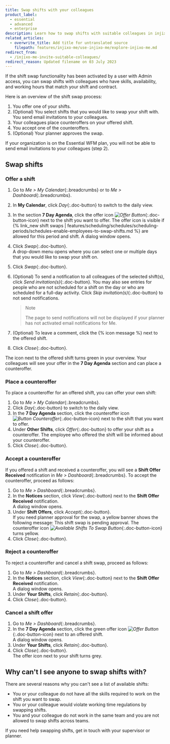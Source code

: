 ```yaml
---
title: Swap shifts with your colleagues
product_label:
  - essential
  - advanced
  - enterprise
description: Learn how to swap shifts with suitable colleagues in injixo Me.
related_articles:
  - overwrite_title: Add title for untranslated source
    filepath: features/injixo-me/use-injixo-me/explore-injixo-me.md
redirect_from:
  - /injixo-me-invite-suitable-colleagues/
redirect_reason: Updated filename on 03 July 2023
---
```


If the shift swap functionality has been activated by a user with Admin access, you can swap shifts with colleagues who have skills, availability, and working hours that match your shift and contract.

Here is an overview of the shift swap process:

1. You offer one of your shifts.
2. (Optional) You select shifts that you would like to swap your shift with. You send email invitations to your colleagues. 
3. Your colleagues place counteroffers on your offered shift.
4. You accept one of the counteroffers.
5. (Optional) Your planner approves the swap.  
   
If your organization is on the Essential WFM plan, you will not be able to send email invitations to your colleagues (step 2).

## Swap shifts
### Offer a shift

1. Go to _Me > My Calendar_{:.breadcrumbs} or to _Me > Dashboard_{:.breadcrumbs}.
2. In **My Calendar**, click _Day_{:.doc-button} to switch to the daily view.
3. In the section **7 Day Agenda**, click the offer icon _![Offer Button](/assets/img/common/injixo-me/offer.png)_{:.doc-button-icon} next to the shift you want to offer. The offer icon is visible if {% link_new shift swaps | features/scheduling/schedules/scheduling-periods/schedules-enable-employees-to-swap-shifts.md %} are allowed for this period and shift.
   A dialog window opens.
4. Click _Swap_{:.doc-button}.  
   A drop-down menu opens where you can select one or multiple days that you would like to swap your shift on.  
5. Click _Swap_{:.doc-button}.
6. (Optional) To send a notification to all colleagues of the selected shift(s), click _Send invitation(s)_{:.doc-button}. You may also see entries for people who are not scheduled for a shift on the day or who are scheduled for a full-day activity. Click _Skip invitation(s)_{:.doc-button} to not send notifications.
   
   > Note
   > 
   > The page to send notifications will not be displayed if your planner has not activated email notifications for Me.
7. (Optional) To leave a comment, click the {% icon message %} next to the offered shift.
8. Click _Close_{:.doc-button}.

The icon next to the offered shift turns green in your overview. Your colleagues will see your offer in the **7 Day Agenda** section and can place a counteroffer.

### Place a counteroffer

To place a counteroffer for an offered shift, you can offer your own shift:

1. Go to _Me > My Calendar_{:.breadcrumbs}.
2. Click _Day_{:.doc-button} to switch to the daily view.
3. In the **7 Day Agenda** section, click the counteroffer icon _![Button Counteroffer](/assets/img/common/injixo-me/counter-offer.png)_{:.doc-button-icon} next to the shift that you want to offer.
4. Under **Other Shifts**, click _Offer_{:.doc-button} to offer your shift as a counteroffer.
   The employee who offered the shift will be informed about your counteroffer.
5. Click _Close_{:.doc-button}.

### Accept a counteroffer

If you offered a shift and received a counteroffer, you will see a **Shift Offer Received** notification in _Me > Dashboard_{:.breadcrumbs}. To accept the counteroffer, proceed as follows:

1. Go to _Me > Dashboard_{:.breadcrumbs}.
2. In the **Notices** section, click _View_{:.doc-button} next to the **Shift Offer Received** notification.  
   A dialog window opens.
3. Under **Shift Offers**, click _Accept_{:.doc-button}.  
   If you need planner approval for the swap, a yellow banner shows the following message: This shift swap is pending approval. The counteroffer icon _![Available Shifts To Swap Button](/assets/img/common/injixo-me/counter-offer.png)_{:.doc-button-icon} turns yellow.
4. Click _Close_{:.doc-button}.

### Reject a counteroffer

To reject a counteroffer and cancel a shift swap, proceed as follows:

1. Go to _Me > Dashboard_{:.breadcrumbs}.
2. In the **Notices** section, click _View_{:.doc-button} next to the **Shift Offer Received** notification.  
   A dialog window opens.
3. Under **Your Shifts**, click _Retain_{:.doc-button}.
4. Click _Close_{:.doc-button}.

### Cancel a shift offer

1. Go to _Me > Dashboard_{:.breadcrumbs}.
2. In the **7 Day Agenda** section, click the green offer icon _![Offer Button](/assets/img/common/injixo-me/offer.png)_{:.doc-button-icon} next to an offered shift.  
   A dialog window opens.
3. Under **Your Shifts**, click _Retain_{:.doc-button}.
4. Click _Close_{:.doc-button}.  
   The offer icon next to your shift turns grey.

## Why can't I see anyone to swap shifts with?

There are several reasons why you can't see a list of available shifts:

- You or your colleague do not have all the skills required to work on the shift you want to swap.
- You or your colleague would violate working time regulations by swapping shifts.
- You and your colleague do not work in the same team and you are not allowed to swap shifts across teams.

If you need help swapping shifts, get in touch with your supervisor or planner.
